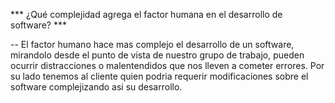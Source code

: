 *** ¿Qué complejidad agrega el factor humana en el desarrollo de software? ***

-- El factor humano hace mas complejo el desarrollo de un software, mirandolo desde el punto de vista de nuestro grupo de trabajo, pueden ocurrir distracciones o malentendidos que nos lleven a cometer errores. Por su lado tenemos al cliente quien podria requerir modificaciones sobre el software complejizando asi su desarrollo.